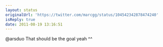 ```yaml
---
layout: status
originalUrl: 'https://twitter.com/marcgg/status/104542342878474240'
isReply: true
date: 2011-08-19 13:16:51
---
```


@arsduo That should be the goal yeah ^^
